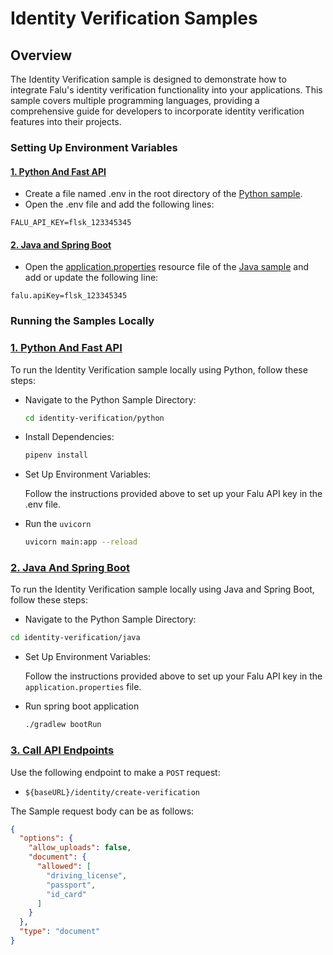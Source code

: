 # Identity Verification Samples

## Overview

The Identity Verification sample is designed to demonstrate how to integrate Falu's identity verification functionality
into your applications. This sample covers multiple programming languages, providing a comprehensive guide for
developers to incorporate identity verification features into their projects.

### Setting Up Environment Variables

#### [1. Python And Fast API]()

- Create a file named .env in the root directory of the [Python sample](./python).
- Open the .env file and add the following lines:

```text
FALU_API_KEY=flsk_123345345
```

#### [2. Java and Spring Boot]()

- Open the [application.properties](./java/src/main/resources/application.properties) resource file of
  the [Java sample](./java) and add or update the following line:

```properties
falu.apiKey=flsk_123345345
```

### Running the Samples Locally

### [1. Python And Fast API]()

To run the Identity Verification sample locally using Python, follow these steps:

- Navigate to the Python Sample Directory:

    ```bash
    cd identity-verification/python
    ```

- Install Dependencies:

    ```bash
    pipenv install
    ```

- Set Up Environment Variables:

  Follow the instructions provided above to set up your Falu API key in the .env file.

- Run the `uvicorn`

    ```bash
    uvicorn main:app --reload
    ```

### [2. Java And Spring Boot]()

To run the Identity Verification sample locally using Java and Spring Boot, follow these steps:

- Navigate to the Python Sample Directory:

```bash
cd identity-verification/java
```

- Set Up Environment Variables:

  Follow the instructions provided above to set up your Falu API key in the `application.properties` file.

- Run spring boot application

    ```bash
    ./gradlew bootRun
    ```

### [3. Call API Endpoints]()

Use the following endpoint to make a `POST` request:

- `${baseURL}/identity/create-verification`

The Sample request body can be as follows:

```json
{
  "options": {
    "allow_uploads": false,
    "document": {
      "allowed": [
        "driving_license",
        "passport",
        "id_card"
      ]
    }
  },
  "type": "document"
}
```